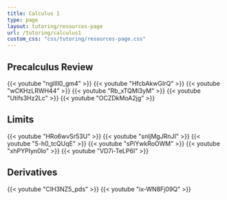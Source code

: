 ```yaml
---
title: Calculus 1
type: page
layout: tutoring/resources-page
url: /tutoring/calculus1
custom_css: "css/tutoring/resources-page.css"
---
```


## Precalculus Review

{{< youtube "nglIIl0_gm4" >}}
{{< youtube "HfcbAkwGIrQ" >}}
{{< youtube "wCKHzLRWH44" >}}
{{< youtube "Rb_xTQMl3yM" >}}
{{< youtube "Utifs3Hz2Lc" >}}
{{< youtube "OCZDkMoA2jg" >}}

## Limits

{{< youtube "HRo6wvSr53U" >}}
{{< youtube "snljMgJRnJI" >}}
{{< youtube "5-h0_tcQUqE" >}}
{{< youtube "sPiYwkRoOWM" >}}
{{< youtube "xhPYPIyn0lo" >}}
{{< youtube "VD7i-TeLP6I" >}}

## Derivatives

{{< youtube "CIH3NZ5_pds" >}}
{{< youtube "ix-WN8Fj09Q" >}}
